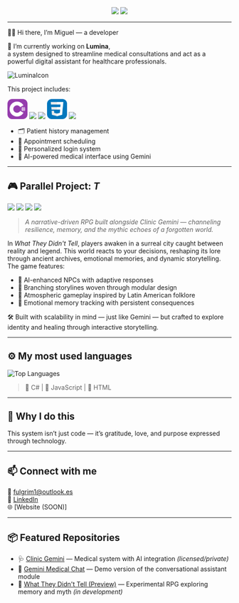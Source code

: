 <p align="center">
  <img src="https://img.shields.io/badge/Lumina%20-Medical%20AI%20System-blue?style=for-the-badge" />
  <img src="https://img.shields.io/badge/Proyect--T-Narrative%20Horror%20RPG-purple?style=for-the-badge" />


</p>

---

👨‍💻 Hi there, I’m Miguel — a developer

🔭 I’m currently working on **Lumina**,  
a system designed to streamline medical consultations and act as a powerful digital assistant for healthcare professionals.

![LuminaIcon](./images/Luminaicon.png)

This project includes:
<p>
  <img src="https://github.com/tandpfun/skill-icons/blob/main/icons/CS.svg" width="45px" />
  <img src="https://skillicons.dev/icons?i=js" width="45px" />
  <img src="https://skillicons.dev/icons?i=html" width="45px" />
  <img src="https://github.com/tandpfun/skill-icons/blob/main/icons/CSS.svg" width="45px" />
  <img src="https://skillicons.dev/icons?i=sqlserver" width="45px" />
</p>

- 🗂️ Patient history management  
- 📅 Appointment scheduling  
- 🔐 Personalized login system  
- 🧠 AI-powered medical interface using Gemini  

---

## 🎮 Parallel Project: *T*

<p>
  <img src="https://skillicons.dev/icons?i=csharp" width="45px" />
  <img src="https://skillicons.dev/icons?i=unity" width="45px" />
  <img src="https://skillicons.dev/icons?i=ai" width="45px" />
  <img src="https://skillicons.dev/icons?i=json" width="45px" />
</p>

> *A narrative-driven RPG built alongside Clinic Gemini — channeling resilience, memory, and the mythic echoes of a forgotten world.*

In *What They Didn't Tell*, players awaken in a surreal city caught between reality and legend. This world reacts to your decisions, reshaping its lore through ancient archives, emotional memories, and dynamic storytelling. The game features:

- 🧠 AI-enhanced NPCs with adaptive responses  
- 📜 Branching storylines woven through modular design  
- 🌙 Atmospheric gameplay inspired by Latin American folklore  
- 💾 Emotional memory tracking with persistent consequences  

🛠️ Built with scalability in mind — just like Gemini — but crafted to explore identity and healing through interactive storytelling.

---

## ⚙️ My most used languages

![Top Languages](https://github-readme-stats.vercel.app/api/top-langs/?username=Fulgrimm&layout=compact&langs_count=3&theme=default)

> 🥇 C#  | 🥈 JavaScript  | 🥉 HTML  

---

## 💙 Why I do this

This system isn’t just code — it’s gratitude, love, and purpose expressed through technology.

---

## 📫 Connect with me

📧 fulgrim1@outlook.es  
💼 [LinkedIn](https://www.linkedin.com/in/your-profile)  
🌐 [Website (SOON)]  

---

## 📦 Featured Repositories

- 🩺 [Clinic Gemini](https://github.com/Fulgrimm/GeminiClinico) — Medical system with AI integration *(licensed/private)*  
- 💬 [Gemini Medical Chat](https://github.com/Fulgrimm/GeminiChatDemo) — Demo version of the conversational assistant module  
- 🌌 [What They Didn't Tell (Preview)](https://github.com/Fulgrimm/WhatTheyDidntTell) — Experimental RPG exploring memory and myth *(in development)*  

